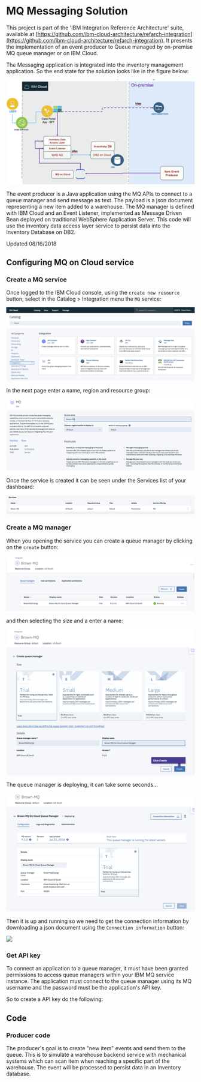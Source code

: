 # MQ Messaging Solution
This project is part of the 'IBM Integration Reference Architecture' suite, available at [https://github.com/ibm-cloud-architecture/refarch-integration](https://github.com/ibm-cloud-architecture/refarch-integration).
It presents the implementation of an event producer to Queue managed by on-premise MQ queue manager or on IBM Cloud.

The Messaging application is integrated into the inventory management application. So the end state for the solution looks like in the figure below:

![](docs/end-state-1q.png)

The event producer is a Java application using the MQ APIs to connect to a queue manager and send message as text. The payload is a json document representing a new item added to a warehouse. The MQ manager is defined with IBM Cloud and an Event Listener, implemented as Message Driven Bean deployed on traditional WebSphere Application Server. This code will use the inventory data access layer service to persist data into the Inventory Database on DB2.

Updated 08/16/2018

## Configuring MQ on Cloud service

### Create a MQ service
Once logged to the IBM Cloud console, using the `create new resource` button, select in the Catalog > Integration menu the `MQ` service:

![](docs/integration-catalog.png)

In the next page enter a name, region and resource group:

![](docs/create-mq-serv.png)

Once the service is created it can be seen under the Services list of your dashboard:

![](docs/mq-service.png)

### Create a MQ manager
When you opening the service you can create a queue manager by clicking on the `create` button:

![](docs/mq-serv-home.png)

and then selecting the size and a enter a name:

![](docs/create-qmgr.png)

The queue manager is deploying, it can take some seconds...

![](docs/qmgr-deploying.png)

Then it is up and running so we need to get the connection information by downloading a json document using the `Connection information` button:

![](docs/qmrg-running.png)

### Get API key
To connect an application to a queue manager, it must have been granted permissions to access queue managers within your IBM MQ service instance. The application must connect to the queue manager using its MQ username and the password must be the application's API key.

So to create a API key do the following:


## Code

### Producer code
The producer's goal is to create "new item" events and send them to the queue. This is to simulate a warehouse backend service with mechanical systems which can scan item when reaching a specific part of the warehouse. The event will be processed to persist data in an Inventory database.
